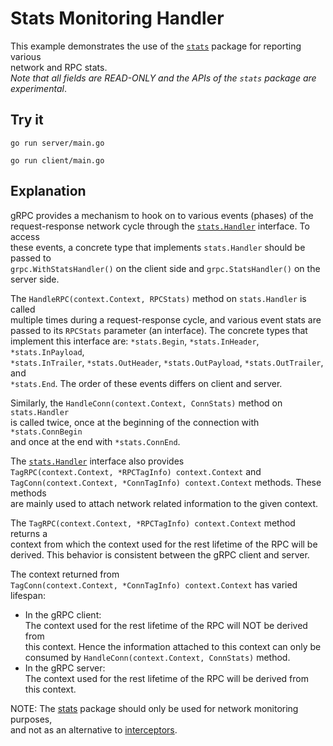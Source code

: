 # Stats Monitoring Handler

This example demonstrates the use of the [`stats`](https://pkg.go.dev/google.golang.org/grpc/stats) package for reporting various  
network and RPC stats.  
_Note that all fields are READ-ONLY and the APIs of the `stats` package are  
experimental_.

## Try it

```
go run server/main.go
```

```
go run client/main.go
```

## Explanation

gRPC provides a mechanism to hook on to various events (phases) of the  
request-response network cycle through the [`stats.Handler`](https://pkg.go.dev/google.golang.org/grpc/stats#Handler) interface. To access  
these events, a concrete type that implements `stats.Handler` should be passed to  
`grpc.WithStatsHandler()` on the client side and `grpc.StatsHandler()` on the  
server side.

The `HandleRPC(context.Context, RPCStats)` method on `stats.Handler` is called  
multiple times during a request-response cycle, and various event stats are  
passed to its `RPCStats` parameter (an interface). The concrete types that  
implement this interface are: `*stats.Begin`, `*stats.InHeader`, `*stats.InPayload`,  
`*stats.InTrailer`, `*stats.OutHeader`, `*stats.OutPayload`, `*stats.OutTrailer`, and  
`*stats.End`. The order of these events differs on client and server.

Similarly, the `HandleConn(context.Context, ConnStats)` method on `stats.Handler`  
is called twice, once at the beginning of the connection with `*stats.ConnBegin`  
and once at the end with `*stats.ConnEnd`.

The [`stats.Handler`](https://pkg.go.dev/google.golang.org/grpc/stats#Handler) interface also provides  
`TagRPC(context.Context, *RPCTagInfo) context.Context` and  
`TagConn(context.Context, *ConnTagInfo) context.Context` methods. These methods  
are mainly used to attach network related information to the given context.

The `TagRPC(context.Context, *RPCTagInfo) context.Context` method returns a  
context from which the context used for the rest lifetime of the RPC will be  
derived. This behavior is consistent between the gRPC client and server.

The context returned from  
`TagConn(context.Context, *ConnTagInfo) context.Context` has varied lifespan:

- In the gRPC client:  
  The context used for the rest lifetime of the RPC will NOT be derived from  
  this context. Hence the information attached to this context can only be  
  consumed by `HandleConn(context.Context, ConnStats)` method.
- In the gRPC server:  
  The context used for the rest lifetime of the RPC will be derived from  
  this context.

NOTE: The [stats](https://pkg.go.dev/google.golang.org/grpc/stats) package should only be used for network monitoring purposes,  
and not as an alternative to [interceptors](https://github.com/grpc/grpc-go/blob/master/examples/features/metadata).
